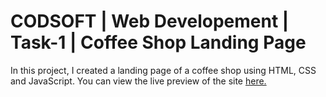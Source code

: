 # CODSOFT | Web Developement | Task-1 |  Coffee Shop Landing Page
In this project, I created a landing page of a coffee shop using HTML, CSS and JavaScript.
You can view the live preview of the site <a href="https://x0lg0n.github.io/CODSOFT-Task-1/">here.</a>

